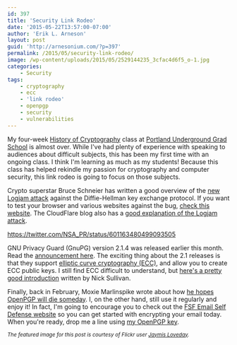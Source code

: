 ```yaml
---
id: 397
title: 'Security Link Rodeo'
date: '2015-05-22T13:57:00-07:00'
author: 'Erik L. Arneson'
layout: post
guid: 'http://arnesonium.com/?p=397'
permalink: /2015/05/security-link-rodeo/
image: /wp-content/uploads/2015/05/2529144235_3cfac4d6f5_o-1.jpg
categories:
    - Security
tags:
    - cryptography
    - ecc
    - 'link rodeo'
    - openpgp
    - security
    - vulnerabilities
---
```


My four-week <a href="http://arnesonium.com/2015/04/the-history-of-cryptography-at-pugs/">History of Cryptography</a> class at <a href="http://www.pugspdx.com/" target="_blank">Portland Underground Grad School</a> is almost over. While I've had plenty of experience with speaking to audiences about difficult subjects, this has been my first time with an ongoing class. I think I'm learning as much as my students! Because this class has helped rekindle my passion for cryptography and computer security, this link rodeo is going to focus on those subjects.
<!--more-->

Crypto superstar Bruce Schneier has written a good overview of the <a href="https://www.schneier.com/blog/archives/2015/05/the_logjam_and_.html" target="_blank">new Logjam attack</a> against the Diffie-Hellman key exchange protocol. If you want to test your browser and various websites against the bug, <a href="https://weakdh.org/" target="_blank">check this website</a>. The CloudFlare blog also has a <a href="https://blog.cloudflare.com/logjam-the-latest-tls-vulnerability-explained/" target="_blank">good explanation of the Logjam attack</a>.

https://twitter.com/NSA_PR/status/601163480499093505

GNU Privacy Guard (GnuPG) version 2.1.4 was released earlier this month. Read the <a href="https://lists.gnupg.org/pipermail/gnupg-announce/2015q2/000366.html" target="_blank">announcement here</a>. The exciting thing about the 2.1 releases is that they support <a href="https://en.wikipedia.org/wiki/Elliptic_curve_cryptography" target="_blank">elliptic curve cryptography (ECC)</a>, and allow you to create ECC public keys. I still find ECC difficult to understand, but <a href="http://arstechnica.com/security/2013/10/a-relatively-easy-to-understand-primer-on-elliptic-curve-cryptography/" target="_blank">here's a pretty good introduction</a> written by Nick Sullivan. 

Finally, back in February, Moxie Marlinspike wrote about how <a href="http://www.thoughtcrime.org/blog/gpg-and-me/" target="_blank">he hopes OpenPGP will die someday</a>. I, on the other hand, still use it regularly and enjoy it! In fact, I'm going to encourage you to check out the <a href="https://emailselfdefense.fsf.org/en/" target="_blank">FSF Email Self Defense website</a> so you can get started with encrypting your email today. When you're ready, drop me a line using <a href="/wp-content/uploads/2014/10/E938F2EE.asc">my OpenPGP key</a>.

<small><i>The featured image for this post is courtesy of Flickr user <a href="https://www.flickr.com/photos/jaymis/2529144235" target="_blank">Jaymis Loveday</a>.</i></small>
